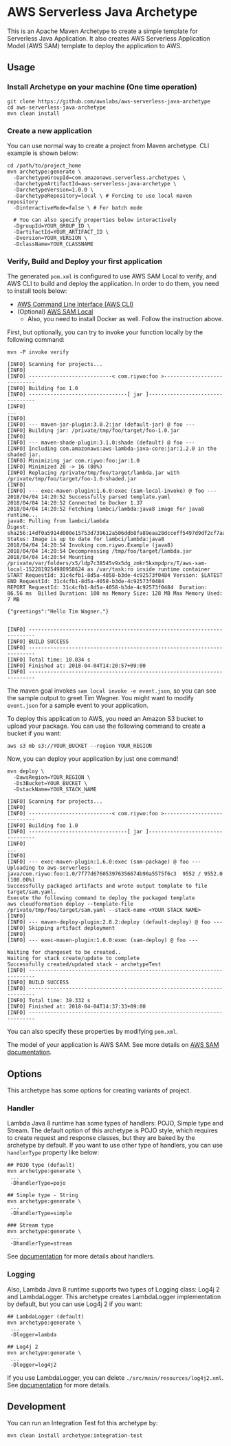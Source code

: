 # AWS Serverless Java Archetype
This is an Apache Maven Archetype to create a simple template for Serverless Java Application. It also creates AWS Serverless Application Model (AWS SAM) template to deploy the application to AWS.

## Usage

### Install Archetype on your machine (One time operation)
```
git clone https://github.com/awslabs/aws-serverless-java-archetype
cd aws-serverless-java-archetype
mvn clean install
```

### Create a new application
You can use normal way to create a project from Maven archetype. CLI example is shown below:

```
cd /path/to/project_home
mvn archetype:generate \
  -DarchetypeGroupId=com.amazonaws.serverless.archetypes \
  -DarchetypeArtifactId=aws-serverless-java-archetype \
  -DarchetypeVersion=1.0.0 \
  -DarchetypeRepository=local \ # Forcing to use local maven repository
  -DinteractiveMode=false \ # For batch mode
  
  # You can also specify properties below interactively
  -DgroupId=YOUR_GROUP_ID \
  -DartifactId=YOUR_ARTIFACT_ID \
  -Dversion=YOUR_VERSION \
  -DclassName=YOUR_CLASSNAME
```

### Verify, Build and Deploy your first application
The generated `pom.xml` is configured to use AWS SAM Local to verify, and AWS CLI to build and deploy the application. In order to do them, you need to install tools below:

- [AWS Command Line Interface (AWS CLI)](https://docs.aws.amazon.com/cli/latest/userguide/installing.html)
- (Optional) [AWS SAM Local](https://github.com/awslabs/aws-sam-local#installation)
    - Also, you need to install Docker as well. Follow the instruction above.

First, but optionally, you can try to invoke your function locally by the following command:

```
mvn -P invoke verify

[INFO] Scanning for projects...
[INFO]
[INFO] ---------------------------< com.riywo:foo >----------------------------
[INFO] Building foo 1.0
[INFO] --------------------------------[ jar ]---------------------------------
[INFO]
...
[INFO]
[INFO] --- maven-jar-plugin:3.0.2:jar (default-jar) @ foo ---
[INFO] Building jar: /private/tmp/foo/target/foo-1.0.jar
[INFO]
[INFO] --- maven-shade-plugin:3.1.0:shade (default) @ foo ---
[INFO] Including com.amazonaws:aws-lambda-java-core:jar:1.2.0 in the shaded jar.
[INFO] Minimizing jar com.riywo:foo:jar:1.0
[INFO] Minimized 20 -> 16 (80%)
[INFO] Replacing /private/tmp/foo/target/lambda.jar with /private/tmp/foo/target/foo-1.0-shaded.jar
[INFO]
[INFO] --- exec-maven-plugin:1.6.0:exec (sam-local-invoke) @ foo ---
2018/04/04 14:20:52 Successfully parsed template.yaml
2018/04/04 14:20:52 Connected to Docker 1.37
2018/04/04 14:20:52 Fetching lambci/lambda:java8 image for java8 runtime...
java8: Pulling from lambci/lambda
Digest: sha256:14df0a5914d000e15753d739612a506ddb8fa89eaa28dcceff5497d9df2cf7aa
Status: Image is up to date for lambci/lambda:java8
2018/04/04 14:20:54 Invoking com.riywo.Example (java8)
2018/04/04 14:20:54 Decompressing /tmp/foo/target/lambda.jar
2018/04/04 14:20:54 Mounting /private/var/folders/x5/ldp7c38545v9x5dg_zmkr5kxmpdprx/T/aws-sam-local-1522819254980958624 as /var/task:ro inside runtime container
START RequestId: 31c4cfb1-8d5a-4058-b3de-4c92573f0484 Version: $LATEST
END RequestId: 31c4cfb1-8d5a-4058-b3de-4c92573f0484
REPORT RequestId: 31c4cfb1-8d5a-4058-b3de-4c92573f0484	Duration: 86.56 ms	Billed Duration: 100 ms	Memory Size: 128 MB	Max Memory Used: 7 MB

{"greetings":"Hello Tim Wagner."}


[INFO] ------------------------------------------------------------------------
[INFO] BUILD SUCCESS
[INFO] ------------------------------------------------------------------------
[INFO] Total time: 10.034 s
[INFO] Finished at: 2018-04-04T14:20:57+09:00
[INFO] ------------------------------------------------------------------------
```

The maven goal invokes `sam local invoke -e event.json`, so you can see the sample output to greet Tim Wagner. You might want to modify `event.json` for a sample event to your application.

To deploy this application to AWS, you need an Amazon S3 bucket to upload your package. You can use the following command to create a bucket if you want:

```
aws s3 mb s3://YOUR_BUCKET --region YOUR_REGION
```

Now, you can deploy your application by just one command!

```
mvn deploy \
  -DawsRegion=YOUR_REGION \
  -Ds3Bucket=YOUR_BUCKET \
  -DstackName=YOUR_STACK_NAME

[INFO] Scanning for projects...
[INFO]
[INFO] ---------------------------< com.riywo:foo >----------------------------
[INFO] Building foo 1.0
[INFO] --------------------------------[ jar ]---------------------------------
[INFO]
...
[INFO]
[INFO] --- exec-maven-plugin:1.6.0:exec (sam-package) @ foo ---
Uploading to aws-serverless-java/com.riywo:foo:1.0/7f77d676053976356674b90a5575f6c3  9552 / 9552.0  (100.00%)
Successfully packaged artifacts and wrote output template to file target/sam.yaml.
Execute the following command to deploy the packaged template
aws cloudformation deploy --template-file /private/tmp/foo/target/sam.yaml --stack-name <YOUR STACK NAME>
[INFO]
[INFO] --- maven-deploy-plugin:2.8.2:deploy (default-deploy) @ foo ---
[INFO] Skipping artifact deployment
[INFO]
[INFO] --- exec-maven-plugin:1.6.0:exec (sam-deploy) @ foo ---

Waiting for changeset to be created..
Waiting for stack create/update to complete
Successfully created/updated stack - archetypeTest
[INFO] ------------------------------------------------------------------------
[INFO] BUILD SUCCESS
[INFO] ------------------------------------------------------------------------
[INFO] Total time: 39.332 s
[INFO] Finished at: 2018-04-04T14:37:33+09:00
[INFO] ------------------------------------------------------------------------
```

You can also specify these properties by modifying `pom.xml`.

The model of your application is AWS SAM. See more details on [AWS SAM documentation](https://docs.aws.amazon.com/lambda/latest/dg/serverless_app.html).

## Options

This archetype has some options for creating variants of project.

### Handler
Lambda Java 8 runtime has some types of handlers: POJO, Simple type and Stream. The default option of this archetype is POJO style, which requires to create request and response classes, but they are baked by the archetype by default. If you want to use other type of handlers, you can use `handlerType` property like below:

```
## POJO type (default)
mvn archetype:generate \
 ...
 -DhandlerType=pojo

## Simple type - String
mvn archetype:generate \
 ...
 -DhandlerType=simple

### Stream type
mvn archetype:generate \
 ...
 -DhandlerType=stream
```

See [documentation](https://docs.aws.amazon.com/lambda/latest/dg/java-programming-model-req-resp.html) for more details about handlers.

### Logging
Also, Lambda Java 8 runtime supports two types of Logging class: Log4j 2 and LambdaLogger. This archetype creates LambdaLogger implementation by default, but you can use Log4j 2 if you want:

```
## LambdaLogger (default)
mvn archetype:generate \
 ...
 -Dlogger=lambda

## Log4j 2
mvn archetype:generate \
 ...
 -Dlogger=log4j2
```

If you use LambdaLogger, you can delete `./src/main/resources/log4j2.xml`. See [documentation](https://docs.aws.amazon.com/lambda/latest/dg/java-logging.html) for more details.

## Development

You can run an Integration Test fot this archetype by:

```
mvn clean install archetype:integration-test
```

